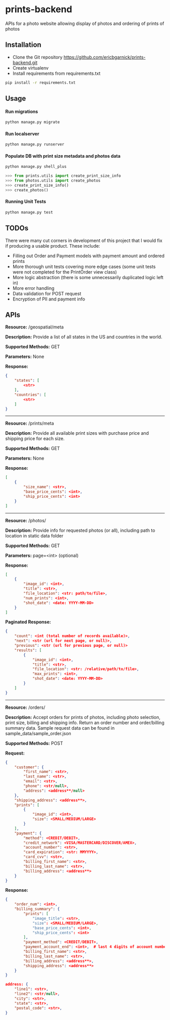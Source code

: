 # prints-backend

APIs for a photo website allowing display of photos and ordering of prints of photos

## Installation

* Clone the Git repository https://github.com/ericbgarnick/prints-backend.git
* Create virtualenv
* Install requirements from requirements.txt

```bash
pip install -r requirements.txt
```

## Usage

#### Run migrations

```bash
python manage.py migrate
```

#### Run localserver

```bash
python manage.py runserver
```

#### Populate DB with print size metadata and photos data

```bash
python manage.py shell_plus
```

```python
>>> from prints.utils import create_print_size_info
>>> from photos.utils import create_photos
>>> create_print_size_info()
>>> create_photos()
```
#### Running Unit Tests
```bash
python manage.py test
```

## TODOs
There were many cut corners in development of this project that I would fix if producing a usable product.  These include:
* Filling out Order and Payment models with payment amount and ordered prints
* More thorough unit tests covering more edge cases (some unit tests were not completed for the PrintOrder view class)
* More logic abstraction (there is some unnecessarily duplicated logic left in)
* More error handling
* Data validation for POST request
* Encryption of PII and payment info

## APIs
**Resource:** /geospatial/meta

**Description:** Provide a list of all states in the US and countries in the world.

**Supported Methods:** GET

**Parameters:** None

**Response:**
```json
{
    "states": [
        <str>
    ],
    "countries": [
        <str>
    ]
}
```
---

**Resource:** /prints/meta

**Description:** Provide all available print sizes with purchase price and shipping price for each size.

**Supported Methods:** GET

**Parameters:** None

**Response:**
```json
[
    {
        "size_name": <str>,
        "base_price_cents": <int>,
        "ship_price_cents": <int>
    }
]
```

---

**Resource:** /photos/

**Description:** Provide info for requested photos (or all), including path to location in static data folder

**Supported Methods:** GET

**Parameters:** page=\<int\> (optional)

**Response:**
```json
[
    {
        "image_id": <int>,
        "title": <str>,
        "file_location": <str: path/to/file>,
        "num_prints": <int>,
        "shot_date": <date: YYYY-MM-DD>
    }
]
```
**Paginated Response:**
```json
{
    "count": <int (total number of records available)>,
    "next": <str (url for next page, or null)>,
    "previous": <str (url for previous page, or null)>
    "results": [
        {
            "image_id": <int>,
            "title": <str>,
            "file_location": <str: /relative/path/to/file>,
            "max_prints": <int>,
            "shot_date": <date: YYYY-MM-DD>
        }
    ]
}
```
---
**Resource:** /orders/

**Description:** Accept orders for prints of photos, including photo selection, 
print size, billing and shipping info.  Return an order number and order/billing 
summary data.  Sample request data can be found in sample_data/sample_order.json

**Supported Methods:** POST

**Request:**
```json
{
    "customer": {
        "first_name": <str>,
        "last_name": <str>,
        "email": <str>,
        "phone": <str/null>,
        "address": <address**/null>
    },
    "shipping_address": <address**>,
    "prints": [
        {
            "image_id": <int>,
            "size": <SMALL/MEDIUM/LARGE>
        }
    ],
    "payment": {
        "method": <CREDIT/DEBIT>,
        "credit_network": <VISA/MASTERCARD/DISCOVER/AMEX>,
        "account_number": <str>,
        "card_expiration": <str: MMYYYY>,
        "card_cvv": <str>,
        "billing_first_name": <str>,
        "billing_last_name": <str>,
        "billing_address": <address**>
    }
}
```

**Response:**
```json
{
    "order_num": <int>,
    "billing_summary": {
        "prints": [
            "image_title": <str>,
            "size": <SMALL/MEDIUM/LARGE>,
            "base_price_cents": <int>,
            "ship_price_cents": <int>
        ],
        "payment_method": <CREDIT/DEBIT>,
        "payment_account_end": <int>,  # last 4 digits of account number,
        "billing_first_name": <str>,
        "billing_last_name": <str>,
        "billing_address": <address**>,
        "shipping_address": <address**>
    }
}
```

```json
address: {
    "line1": <str>,
    "line2": <str/null>,
    "city": <str>,
    "state": <str>,
    "postal_code": <str>,
}

```
